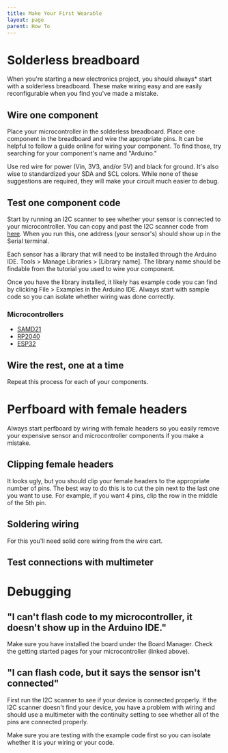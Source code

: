 ```yaml
---
title: Make Your First Wearable
layout: page
parent: How To
---
```


# Solderless breadboard
When you're starting a new electronics project, you should always* start with a solderless breadboard. These make wiring easy and are easily reconfigurable when you find you've made a mistake.

## Wire one component
Place your microcontroller in the solderless breadboard. Place one component in the breadboard and wire the appropriate pins. It can be helpful to follow a guide online for wiring your component. To find those, try searching for your component's name and "Arduino."

Use red wire for power (Vin, 3V3, and/or 5V) and black for ground. It's also wise to standardized your SDA and SCL colors. While none of these suggestions are required, they will make your circuit much easier to debug.

## Test one component code
Start by running an I2C scanner to see whether your sensor is connected to your microcontroller. You can copy and past the I2C scanner code from [here](https://playground.arduino.cc/Main/I2cScanner/). When you run this, one address (your sensor's) should show up in the Serial terminal.

Each sensor has a library that will need to be installed through the Arduino IDE. Tools > Manage Libraries > [Library name]. The library name should be findable from the tutorial you used to wire your component.

Once you have the library installed, it likely has example code you can find by clicking File > Examples in the Arduino IDE. Always start with sample code so you can isolate whether wiring was done correctly.

### Microcontrollers
- [SAMD21](https://learn.adafruit.com/adafruit-qt-py)
- [RP2040](https://learn.adafruit.com/adafruit-qt-py-2040)
- [ESP32](https://learn.adafruit.com/adafruit-qt-py-esp32-s3)

## Wire the rest, one at a time
Repeat this process for each of your components.

# Perfboard with female headers
Always start perfboard by wiring with female headers so you easily remove your expensive sensor and microcontroller components if you make a mistake.

## Clipping female headers
It looks ugly, but you should clip your female headers to the appropriate number of pins. The best way to do this is to cut the pin next to the last one you want to use. For example, if you want 4 pins, clip the row in the middle of the 5th pin.

## Soldering wiring
For this you'll need solid core wiring from the wire cart.

## Test connections with multimeter


# Debugging
## "I can't flash code to my microcontroller, it doesn't show up in the Arduino IDE."
Make sure you have installed the board under the Board Manager. Check the getting started pages for your microcontroller (linked above).

## "I can flash code, but it says the sensor isn't connected"
First run the I2C scanner to see if your device is connected properly. If the I2C scanner doesn't find your device, you have a problem with wiring and should use a multimeter with the continuity setting to see whether all of the pins are connected properly.

Make sure you are testing with the example code first so you can isolate whether it is your wiring or your code.
